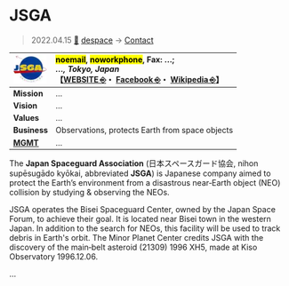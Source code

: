 # JSGA
> 2022.04.15 [🚀](../../../index/index.md) [despace](../index.md) → [Contact](../contact.md)

|[![](../f/contact/j/jsga_logo1_thumb.webp)](../f/contact/j/jsga_logo1.webp)|<mark>noemail</mark>, <mark>noworkphone</mark>, Fax: …;<br> *…, Tokyo, Japan*<br> 【[WEBSITE ⎆](https://www.spaceguard.or.jp)・ [Facebook ⎆](https://www.facebook.com/spaceguard.japan/)・ [Wikipedia ⎆](https://en.wikipedia.org/wiki/Japan_Spaceguard_Association)】|
|:-|:-|
|**Mission**|…|
|**Vision**|…|
|**Values**|…|
|**Business**|Observations, protects Earth from space objects|
|**[MGMT](../mgmt.md)**|…|

The **Japan Spaceguard Association** (日本スペースガード協会, nihon supēsugādo kyōkai, abbreviated **JSGA**) is Japanese company aimed to protect the Earth’s environment from a disastrous near‑Earth object (NEO) collision by studying & observing the NEOs.

JSGA operates the Bisei Spaceguard Center, owned by the Japan Space Forum, to achieve their goal. It is located near Bisei town in the western Japan. In addition to the search for NEOs, this facility will be used to track debris in Earth's orbit. The Minor Planet Center credits JSGA with the discovery of the main‑belt asteroid (21309) 1996 XH5, made at Kiso Observatory 1996.12.06.

<p style="page-break-after:always"> </p>

…
